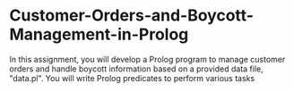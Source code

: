 # Customer-Orders-and-Boycott-Management-in-Prolog
In this assignment, you will develop a Prolog program to manage customer orders and handle boycott information based on a provided data file, "data.pl". You will write Prolog predicates to perform various tasks
